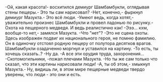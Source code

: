   -Ой, какая красота!- восхитился демиург Шамбамбукли, оглядывая стены пещеры.- Это ты сам нарисовал?
-Нет, конечно,- фыркнул демиург Мазукта.- Это всё люди.
-Умеют ведь, когда хотят,- уважительно произнес Шамбамбукли и провел ладонью по рисунку.- Охота на пещерного медведя. И ведь реалистично как!
-Эээ... кхм, вообще-то нет,- замялся Мазукта.
-Что "нет"?
-Это не сцена охоты. Здесь изображен подвиг их национального героя, не помню фамилию. Он в одиночку отстоял родную пещеру от полутора десятков врагов.
Шамбамбукли озадаченно моргнул и уставился на картину.
-То есть, ты хочешь сказать..?
-Ну да.
-А все эти орудия труда, захоронения...
-Скотомогильники, -пожал плечами Мазукта.
-Но ты же сам только что сказал, что эти картины нарисовали люди!
-А, ты об этом,- хмыкнул Мазукта.- Ну, видишь ли, в этом мире пещерные медведи твердо уверены, что люди - это они и есть.    